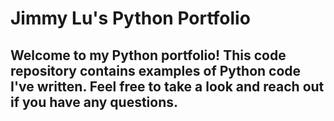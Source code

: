 # Jimmy Lu's Python Portfolio

## Welcome to my Python portfolio! This code repository contains examples of Python code I've written. Feel free to take a look and reach out if you have any questions.
